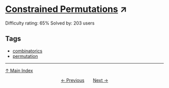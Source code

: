 # [Constrained Permutations](https://projecteuler.net/problem=631) ↗️

Difficulty rating: 65%
Solved by: 203 users
## Tags

- [combinatorics](../tags/combinatorics.md)
- [permutation](../tags/permutation.md)



---

[↑ Main Index](../README.md)


<div align=center><a href='630.md'>← Previous</a> &nbsp;&nbsp; &nbsp;&nbsp;  <a href='632.md'>Next →</a></div>
